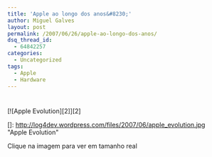 ```yaml
---
title: 'Apple ao longo dos anos&#8230;'
author: Miguel Galves
layout: post
permalink: /2007/06/26/apple-ao-longo-dos-anos/
dsq_thread_id:
  - 64842257
categories:
  - Uncategorized
tags:
  - Apple
  - Hardware
---
```

# 

[![Apple Evolution][2]][2]

 []: http://log4dev.wordpress.com/files/2007/06/apple_evolution.jpg "Apple Evolution"

Clique na imagem para ver em tamanho real